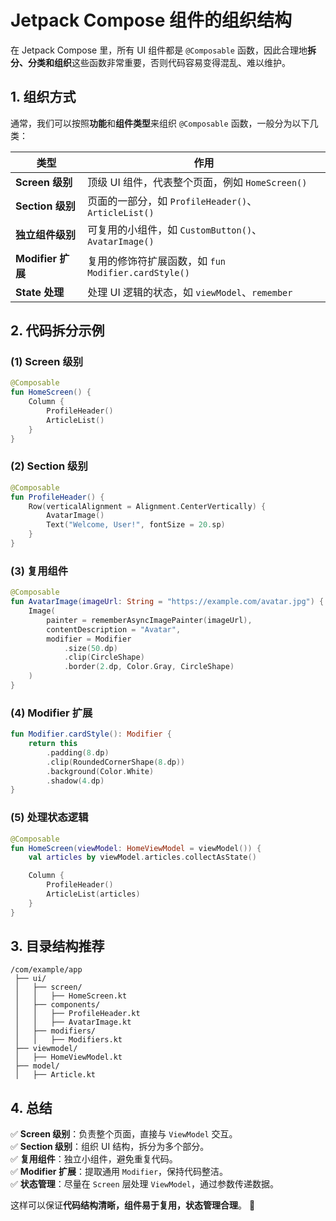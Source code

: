 # Jetpack Compose 组件的组织结构

在 Jetpack Compose 里，所有 UI 组件都是 `@Composable` 函数，因此合理地**拆分、分类和组织**这些函数非常重要，否则代码容易变得混乱、难以维护。

## 1. 组织方式
通常，我们可以按照**功能**和**组件类型**来组织 `@Composable` 函数，一般分为以下几类：

| 类型               | 作用 |
|------------------|------------------------------------------------------|
| **Screen 级别**   | 顶级 UI 组件，代表整个页面，例如 `HomeScreen()` |
| **Section 级别** | 页面的一部分，如 `ProfileHeader()`、`ArticleList()` |
| **独立组件级别** | 可复用的小组件，如 `CustomButton()`、`AvatarImage()` |
| **Modifier 扩展** | 复用的修饰符扩展函数，如 `fun Modifier.cardStyle()` |
| **State 处理**   | 处理 UI 逻辑的状态，如 `viewModel`、`remember` |

## 2. 代码拆分示例
### (1) Screen 级别
```kotlin
@Composable
fun HomeScreen() {
    Column {
        ProfileHeader()
        ArticleList()
    }
}
```

### (2) Section 级别
```kotlin
@Composable
fun ProfileHeader() {
    Row(verticalAlignment = Alignment.CenterVertically) {
        AvatarImage()
        Text("Welcome, User!", fontSize = 20.sp)
    }
}
```

### (3) 复用组件
```kotlin
@Composable
fun AvatarImage(imageUrl: String = "https://example.com/avatar.jpg") {
    Image(
        painter = rememberAsyncImagePainter(imageUrl),
        contentDescription = "Avatar",
        modifier = Modifier
            .size(50.dp)
            .clip(CircleShape)
            .border(2.dp, Color.Gray, CircleShape)
    )
}
```

### (4) Modifier 扩展
```kotlin
fun Modifier.cardStyle(): Modifier {
    return this
        .padding(8.dp)
        .clip(RoundedCornerShape(8.dp))
        .background(Color.White)
        .shadow(4.dp)
}
```

### (5) 处理状态逻辑
```kotlin
@Composable
fun HomeScreen(viewModel: HomeViewModel = viewModel()) {
    val articles by viewModel.articles.collectAsState()

    Column {
        ProfileHeader()
        ArticleList(articles)
    }
}
```

## 3. 目录结构推荐
```
/com/example/app
 ├── ui/
 │   ├── screen/
 │   │   ├── HomeScreen.kt
 │   ├── components/
 │   │   ├── ProfileHeader.kt
 │   │   ├── AvatarImage.kt
 │   ├── modifiers/
 │   │   ├── Modifiers.kt
 ├── viewmodel/
 │   ├── HomeViewModel.kt
 ├── model/
 │   ├── Article.kt
```

## 4. 总结
✅ **Screen 级别**：负责整个页面，直接与 `ViewModel` 交互。  
✅ **Section 级别**：组织 UI 结构，拆分为多个部分。  
✅ **复用组件**：独立小组件，避免重复代码。  
✅ **Modifier 扩展**：提取通用 `Modifier`，保持代码整洁。  
✅ **状态管理**：尽量在 `Screen` 层处理 `ViewModel`，通过参数传递数据。  

这样可以保证**代码结构清晰，组件易于复用，状态管理合理**。 🚀
